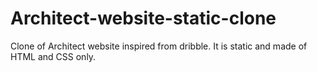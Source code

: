 # Architect-website-static-clone
Clone of Architect website inspired from dribble. It is static and made of HTML and CSS only.

